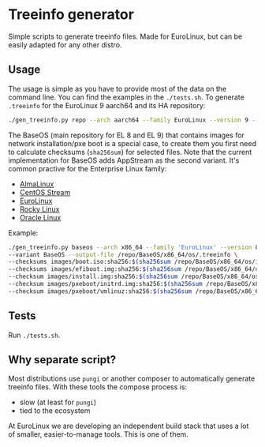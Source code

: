 # Treeinfo generator

Simple scripts to generate treeinfo files. Made for EuroLinux, but can
be easily adapted for any other distro.

## Usage

The usage is simple as you have to provide most of the data on the
command line. You can find the examples in the `./tests.sh`. To generate
`.treeinfo` for the EuroLinux 9 aarch64 and its HA repository:

```bash
./gen_treeinfo.py repo --arch aarch64 --family EuroLinux --version 9 --variant HighAvailability --output-file /path/to/repo/os/.treeinfo
```

The BaseOS (main repository for EL 8 and EL 9) that contains images for network
installation/pxe boot is a special case, to create them you first need to
calculate checksums (`sha256sum`) for selected files. Note that the current
implementation for BaseOS adds AppStream as the second variant. It's common
practive for the Enterprise Linux family:

- [AlmaLinux](https://repo.almalinux.org/almalinux/8.7/BaseOS/x86_64/os/.treeinfo)
- [CentOS Stream](todo)
- [EuroLinux](todo)
- [Rocky Linux](https://dl.rockylinux.org/pub/rocky/8.7/BaseOS/x86_64/os/.treeinfo)
- [Oracle Linux](todo)

Example:
```bash
./gen_treeinfo.py baseos --arch x86_64 --family 'EuroLinux' --version 8 \
--variant BaseOS --output-file /repo/BaseOS/x86_64/os/.treeinfo \
--checksums images/boot.iso:sha256:$(sha256sum /repo/BaseOS/x86_64/os/images/boot.iso | awk '{print $1}') \
--checksums images/efiboot.img:sha256:$(sha256sum /repo/BaseOS/x86_64/os/images/efiboot.img | awk '{print $1}') \
--checksum images/install.img:sha256:$(sha256sum /repo/BaseOS/x86_64/os/images/install.img | awk '{print $1}') \
--checksum images/pxeboot/initrd.img:sha256:$(sha256sum /repo/BaseOS/x86_64/os/images/pxeboot/initrd.img | awk '{print $1}') \
--checksum images/pxeboot/vmlinuz:sha256:$(sha256sum /repo/BaseOS/x86_64/os/images/pxeboot/vmlinuz | awk '{print $1}')
```

## Tests

Run `./tests.sh`.

## Why separate script?

Most distributions use `pungi` or another composer to automatically
generate treeinfo files. With these tools the compose process is:

- slow (at least for `pungi`)
- tied to the ecosystem

At EuroLinux we are developing an independent build stack that uses a lot
of smaller, easier-to-manage tools. This is one of them.
